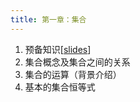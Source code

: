 ```yaml
---
title: 第一章：集合
---
```


1. 预备知识[[slides](../assets/slides/2021/lisan_1_1.pdf)]
2. 集合概念及集合之间的关系
3. 集合的运算（背景介绍）
4. 基本的集合恒等式


